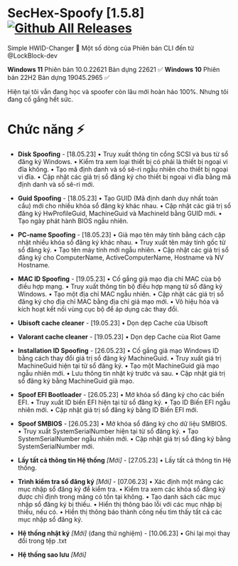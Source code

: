 # SecHex-Spoofy [1.5.8] [![Github All Releases](https://img.shields.io/github/downloads/SecHex/SecHex-Spoofy/total)]()

Simple HWID-Changer 🔑︎
Một số dòng của Phiên bản CLI đến từ @LockBlock-dev

**Windows 11** Phiên bản 10.0.22621 Bản dựng 22621 ✅
**Windows 10** Phiên bản 22H2 Bản dựng 19045.2965 ✅

Hiện tại tôi vẫn đang học và spoofer còn lâu mới hoàn hảo 100%. Nhưng tôi đang cố gắng hết sức.

# Chức năng ⚡
+ **Disk Spoofing** - [18.05.23]
• Truy xuất thông tin cổng SCSI và bus từ sổ đăng ký Windows.
• Kiểm tra xem loại thiết bị có phải là thiết bị ngoại vi đĩa không.
• Tạo mã định danh và số sê-ri ngẫu nhiên cho thiết bị ngoại vi đĩa.
• Cập nhật các giá trị sổ đăng ký cho thiết bị ngoại vi đĩa bằng mã định danh và số sê-ri mới.

+ **Guid Spoofing** - [18.05.23]
• Tạo GUID (Mã định danh duy nhất toàn cầu) mới cho nhiều khóa sổ đăng ký khác nhau.
• Cập nhật các giá trị sổ đăng ký HwProfileGuid, MachineGuid và MachineId bằng GUID mới.
• Tạo ngày phát hành BIOS ngẫu nhiên.

+ **PC-name Spoofing** - [18.05.23]
• Giả mạo tên máy tính bằng cách cập nhật nhiều khóa sổ đăng ký khác nhau.
• Truy xuất tên máy tính gốc từ sổ đăng ký.
• Tạo tên máy tính mới ngẫu nhiên.
• Cập nhật các giá trị sổ đăng ký cho ComputerName, ActiveComputerName, Hostname và NV Hostname.

+ **MAC ID Spoofing** - [19.05.23]
• Cố gắng giả mạo địa chỉ MAC của bộ điều hợp mạng.
• Truy xuất thông tin bộ điều hợp mạng từ sổ đăng ký Windows.
• Tạo một địa chỉ MAC ngẫu nhiên.
• Cập nhật các giá trị sổ đăng ký cho địa chỉ MAC bằng địa chỉ giả mạo mới.
• Vô hiệu hóa và kích hoạt kết nối vùng cục bộ để áp dụng các thay đổi.

+ **Ubisoft cache cleaner** - [19.05.23]
• Dọn dẹp Cache của Ubisoft

+ **Valorant cache cleaner** - [19.05.23]
• Dọn dẹp Cache của Riot Game

+ **Installation ID Spoofing** - [26.05.23]
• Cố gắng giả mạo Windows ID bằng cách thay đổi giá trị sổ đăng ký MachineGuid.
• Truy xuất giá trị MachineGuid hiện tại từ sổ đăng ký.
• Tạo một MachineGuid giả mạo ngẫu nhiên mới.
• Lưu thông tin nhật ký trước và sau.
• Cập nhật giá trị sổ đăng ký bằng MachineGuid giả mạo.

+ **Spoof EFI Bootloader** - [26.05.23]
• Mở khóa sổ đăng ký cho các biến EFI.
• Truy xuất ID biến EFI hiện tại từ sổ đăng ký.
• Tạo ID Biến EFI ngẫu nhiên mới.
• Cập nhật giá trị sổ đăng ký bằng ID Biến EFI mới.

+ **Spoof SMBIOS** - [26.05.23]
• Mở khóa sổ đăng ký cho dữ liệu SMBIOS.
• Truy xuất SystemSerialNumber hiện tại từ sổ đăng ký.
• Tạo SystemSerialNumber ngẫu nhiên mới.
• Cập nhật giá trị sổ đăng ký bằng SystemSerialNumber mới.

+ **Lấy tất cả thông tin Hệ thống** *[Mới]* - [27.05.23]
• Lấy tất cả thông tin Hệ thống.

+ **Trình kiểm tra sổ đăng ký** *[Mới]* - [07.06.23]
• Xác định một mảng các mục nhập sổ đăng ký để kiểm tra.
• Kiểm tra xem các khóa sổ đăng ký được chỉ định trong mảng có tồn tại không.
• Tạo danh sách các mục nhập sổ đăng ký bị thiếu.
• Hiển thị thông báo lỗi với các mục nhập bị thiếu, nếu có.
• Hiển thị thông báo thành công nếu tìm thấy tất cả các mục nhập sổ đăng ký.

+ **Hệ thống nhật ký** *[Mới]* (đang thử nghiệm) - [10.06.23]
• Ghi lại mọi thay đổi trong tệp .txt

+ **Hệ thống sao lưu** *[Mới]*